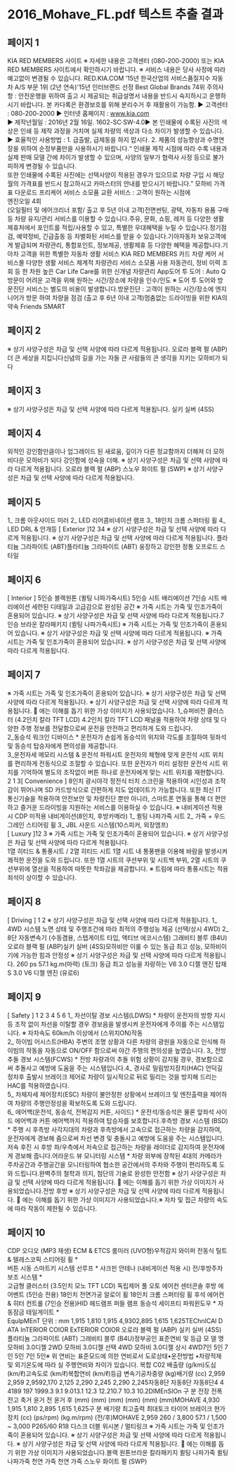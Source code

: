 # 2016_Mohave_FL.pdf 텍스트 추출 결과

## 페이지 1

KIA RED MEMBERS 사이트 ※ 자세한 내용은 고객센터 (080-200-2000) 또는 KIA RED MEMBERS 사이트에서 확인하시기 바랍니다. ※ 서비스 내용은 당사 사정에 따라 예고없이 변경될 수 있습니다. RED.KIA.COM ’15년 한국산업의 서비스품질지수
자동차 A/S 부문 1위 (2년 연속)'15년 인터브랜드 선정
Best Global Brands 74위
  주의사항 : 안전운행을 위하여 출고 시 제공되는 취급설명서 내용을 반드시 숙지하시고 운행하시기 바랍니다.
  본 카다록은 환경보호를 위해 분리수거 후 재활용이 가능함.
  ▶ 고객센터 : 080-200-2000
  ▶ 인터넷 홈페이지 : www.kia.com   
  ▶ 제작년월일 : 2016년 2월 16일.   1602-SC·SW-4.0▶ 본 인쇄물에 수록된 사진의 색상은 인쇄 등 제작 과정을 거치며 실제 차량의 색상과 다소 차이가 발생할 수 있습니다.
▶ 효율적인 사용방법 : 1. 급출발, 급제동을 하지 맙시다.  2. 제품의 성능향상과 수명연장을 위하여 순정부품만을 사용하시기 바랍니다.“  인쇄물 제작 시점에 따라 수록 내용과 실제 판매 모델 간에 차이가 발생할 수 있으며, 사양의 일부가 협력사 사정 등으로 불가피하게 변경될 수 있습니다.  
또한 인쇄물에 수록된 사진에는 선택사양이 적용된 경우가 있으므로 차량 구입 시 해당월의 가격표를 반드시 참고하시고 카마스터의 안내를 받으시기 바랍니다.”
모하비 가격표 다운로드
프리케어 서비스 
소모품 교환 서비스  : 
고객이 원하는 시점에  
엔진오일 4회  
(오일필터 및 에어크리너 포함/
   출고 후 5년 이내 고객)전면썬팅, 광택, 자동차 용품 
구매 등 차량 유지/관리 
서비스를 이용할 수 있습니다.주유, 문화, 쇼핑, 레저 등 다양한 
생활 제휴처에서 포인트를 
적립/사용할 수 있고, 특별한 
우대혜택을 누릴 수 있습니다.정기점검, 예약정비, 긴급출동 
등 차별화된 서비스를 
받을 수 있습니다.기아자동차 보유고객에게 
발급되며 차량관리, 통합포인트, 
정보제공, 생활제휴 등 다양한 
혜택을 제공합니다.기아차 고객을 위한 특별한 자동차 생활 서비스 
KIA RED MEMBERS 카드 차량 케어 서비스몰 다양한 생활 서비스 체계적 차량관리 서비스
소모품 사용 자동관리, 정비
이력 조회 등 한 차원 높은 
Car Life Care를 위한 신개념 
차량관리 App도어 투 도어 : Auto Q 방문이 
어려운 고객을 위해 원하는 
시간/장소에 차량을 인수/인도
※ 도어 투 도어와 방문진단 서비스는 별도의 비용이 발생합니다.방문진단  : 고객이 원하는 
시간/장소에 엔지니어가 방문 
하여 차량을 점검 
(출고 후 6년 이내 고객)멈춤없는 드라이빙을 위한 KIA의 약속 
Friends SMART

## 페이지 2

※ 상기 사양구성은 차급 및 선택 사양에 따라 다르게 적용됩니다. 오로라 블랙 펄 (ABP)더 큰 세상을 지킵니다신념의 길을 가는 자들
큰 사람들의 큰 생각을 지키는 모하비가 되다 

## 페이지 3

※ 상기 사양구성은 차급 및 선택 사양에 따라 다르게 적용됩니다. 실키 실버 (4SS)

## 페이지 4

외적인 강인함만큼이나 업그레이드 된 새로움,
깊이가 다른 정교함까지 더해져
더 모하비다운 모하비가 되다 
강인함에 성숙을 더해.
※ 상기 사양구성은 차급 및 선택 사양에 따라 다르게 적용됩니다. 오로라 블랙 펄 (ABP)
스노우 화이트 펄 (SWP)
※ 상기 사양구성은 차급 및 선택 사양에 따라 다르게 적용됩니다.   

## 페이지 5

1_ 크롬 아웃사이드 미러
2_ LED 리어콤비네이션 램프
3_ 18인치 크롬 스퍼터링 휠
4_ LED DRL & 안개등 
[ Exterior ]12
34
※ 상기 사양구성은 차급 및 선택 사양에 따라 다르게 적용됩니다. ※ 상기 사양구성은 차급 및 선택 사양에 따라 다르게 적용됩니다.   플라티늄 그라파이트 (ABT)플라티늄 그라파이트 (ABT)
웅장하고 강인한 정통 오프로드 스타일

## 페이지 6

[ Interior ]
5인승 블랙원톤 (퀼팅 나파가죽시트)
5인승 시트 배리에이션 7인승 시트 배리에이션 세련된 디테일과 고급감으로 완성된 공간 
※ 가죽 시트는 가죽 및 인조가죽이 혼용되어 있습니다.   ※ 상기 사양구성은 차급 및 선택 사양에 따라 다르게 적용됩니다.7인승 브라운 칼라패키지 (퀼팅 나파가죽시트)
※ 가죽 시트는 가죽 및 인조가죽이 혼용되어 있습니다.   ※ 상기 사양구성은 차급 및 선택 사양에 따라 다르게 적용됩니다.   ※ 가죽 시트는 가죽 및 인조가죽이 혼용되어 있습니다.   ※ 상기 사양구성은 차급 및 선택 사양에 따라 다르게 적용됩니다.   

## 페이지 7

※ 가죽 시트는 가죽 및 인조가죽이 혼용되어 있습니다.   ※ 상기 사양구성은 차급 및 선택 사양에 따라 다르게 적용됩니다. ※ 상기 사양구성은 차급 및 선택 사양에 따라 다르게 적용됩니다.    에는 이해를 돕기 위한 가상 이미지가 사용되었습니다.
1_슈퍼비전 클러스터 (4.2인치 칼라 TFT LCD)  4.2인치 칼라 TFT LCD 패널을 적용하여 차량 상태 및 다양한 주행 정보를 전달함으로써 운전을 안전하고 편리하게 도와 드립니다.  
2_동승석 워크인 디바이스  * 운전자가 손쉽게 동승석의 위치와 각도를 조절하여 뒷좌석 및 동승석 탑승자에게 편의성을 제공합니다.  
3_운전자세 메모리 시스템 & 운전석 파워시트 운전자의 체형에 맞게 운전석 시트 위치를 편리하게 전동식으로 조절할 수 있습니다. 또한 운전자가 미리 설정한 운전석 시트 위치를 기억하여 별도의 조작없이 버튼 하나로 운전자에게 맞는 시트 위치를 재현합니다. 2 1
 3[ Convenience ]
8인치 광시야각 정전식 터치 스크린을 적용하여 시인성과 조작감이 
뛰어나며 SD 카드방식으로 간편하게 지도 업데이트가 가능합니다.
또한 최신 IT 통신기술을 적용하여 안전보안 및 차량진단 뿐만 아니라, 
스마트폰 연동을 통해 더 편안하고 즐거운 드라이빙을 지원하는 
  서비스를 이용하실 수 있습니다.
※ 내비게이션 적용 시 CDP 미적용 내비게이션(8인치, 후방카메라)
1_ 퀼팅 나파가죽 시트 
2_ 가죽 + 우드그레인 스티어링 휠 
3_ JBL 사운드 시스템(10스피커, 외장앰프)  
[ Luxury ]12
3
※ 가죽 시트는 가죽 및 인조가죽이 혼용되어 있습니다.   ※ 상기 사양구성은 차급 및 선택 사양에 따라 다르게 적용됩니다.   
1열 히티드 & 통풍시트 / 2열 히티드 시트
1열 시트 내 통풍팬을 이용해 바람을 발생시켜 쾌적한 운전을
도와 드립니다. 또한 1열 시트의 쿠션부위 및 시트백 부위, 2열 시트의 
쿠션부위에 열선을 적용하여 따뜻한 착좌감을 제공합니다.
※ 트림에 따라 통풍시트는 적용죄석이 상이할 수 있습니다.

## 페이지 8

[ Driving ]
1 2
※ 상기 사양구성은 차급 및 선택 사양에 따라 다르게 적용됩니다.   1_ 4WD 시스템   노면 상태 및 주행조건에 따라 최적의 주행성능 제공 (선택/상시 4WD) 
2_ 8단 자동변속기 (수동겸용, 스텝게이트 타입, 액티브 에코시스템) 그래비티 블루 (B4U)
오로라 블랙 펄 (ABP)실키 실버 (4SS)모하비만 이룰 수 있는 동급 최고 성능, 
모하비이기에 가능한 힘과 안정성 
※ 상기 사양구성은 차급 및 선택 사양에 따라 다르게 적용됩니다. 260 ps 57.1 kg.m(마력) (토크)
동급 최고 성능을 자랑하는 V6 3.0 디젤 엔진 탑재 S 3.0 V6 디젤 엔진 (유로6) 

## 페이지 9

[ Safety ]
1 2 3 4 5 6
1_ 차선이탈 경보 시스템(LDWS) * 차량이 운전자의 방향 지시등 조작 없이 차선을 이탈할 경우 경보음을 발생시켜 운전자에게 주의를 주는 시스템입니다. ※ 자차속도 60km/h 이상에서 (스위치ON)작동  
2_ 하이빔 어시스트(HBA) 주변의 조명 상황과 다른 차량의 광원을 자동으로 인식해 하이빔의 작동을 자동으로 ON/OFF 함으로써 야간 주행의 편의성을 높였습니다.
3_ 전방 추돌 경보 시스템(FCWS)  * 전방 차량과의 추돌 위험 상황이 감지될 경우, 경보함으로써 추돌사고 예방에 도움을 주는 시스템입니다.4_ 경사로 밀림방지장치(HAC) 언덕길 정차후 출발시 브레이크 제어로 차량이 일시적으로 뒤로 밀리는 것을 방지해 드리는 HAC를 적용하였습니다.  
5_ 차체자세 제어장치(ESC) 차량이 불안정한 상황에서 브레이크 및 엔진출력을 제어하여 차량의 주행안정성을 확보하도록 도와 드립니다.  
6_ 에어백(운전석, 동승석, 전복감지 커튼, 사이드) * 운전석/동승석은 물론 앞좌석 사이드 에어백과 커튼 에어백까지 적용하여 탑승자를 보호합니다.후측방 경보 시스템 (BSD)  *
주행 시
후측방 사각지대의 차량과 후측방에서 고속으로 접근하는 
차량을 감지하여, 운전자에게 경보해 줌으로써 차선 변경 및 
충돌사고 예방에 도움을 주는 시스템입니다.
저속 후진 시
후방 좌/우측에서 저속으로 접근하는 차량을 
레이더로 감지하여 운전자에게 경보해 줍니다.어라운드 뷰 모니터링 시스템 * 
차량 외부에 장착된 4대의 카메라가 주차공간과
주행공간을 모니터링하여 협소한 공간에서의 주차와
주행이 편리하도록 도와 드립니다.완벽주의 철학과 의지, 첨단의 기술로 완성한 안전함 
※ 상기 사양구성은 차급 및 선택 사양에 따라 다르게 적용됩니다.    에는 이해를 돕기 위한 가상 이미지가 사용되었습니다.전방 후방 
※ 상기 사양구성은 차급 및 선택 사양에 따라 다르게 적용됩니다.    에는 이해를 돕기 위한 가상 이미지가 사용되었습니다.※ 자차 및 접근 차량의 속도에 따라 작동이 제한될 수 있습니다.


## 페이지 10

CDP 오디오 (MP3 재생)
ECM & ETCS 룸미러 (UVO형)우적감지 와이퍼 
전동식 틸트 & 텔레스코픽 스티어링 휠 *   
버튼 시동 스마트키 시스템 선루프 *   샤크핀 안테나 (내비게이션 적용 시) 전/후방주차 보조 시스템 *  
고급형 클러스터 (3.5인치 모노 TFT LCD) 독립제어 풀 오토 에어컨 
센터콘솔 후방 에어벤트 (5인승 전용) 18인치 전면가공 알로이 휠 18인치 크롬 스퍼터링 휠 
후석 에어컨 & 히터 컨트롤 (7인승 전용)HID 헤드램프 퍼들 램프 
 동승석 세이프티 파워윈도우 *   자동잠금 테일게이트 *   
EquIpMEnT
단위 : mm
1,915
1,810
1,915
 4,9302,895 1,615 1,625TEChnICAl D ATA InTERIOR COlOR
ExTERIOR COlOR
오로라 블랙 펄 (ABP) 실키 실버 (4SS) 플라티늄 그라파이트 (ABT) 그래비티 블루 (B4U)정부공인 표준연비 및 등급
모 델 명
모하비 3.0디젤 2WD
모하비 3.0디젤 선택 4WD
모하비 3.0디젤 상시 4WD7인
5인
7인
5인
7인
5인※ 위 연비는 표준모드에 의한 연비로서 도로상태•운전방법 •차량적재 및 외기온도에 따라 실 주행연비와 차이가 있습니다.
복합
C02 배출량
(g/km)도심
(km/ℓ)고속도로
(km/ℓ)복합연비
(km/ℓ)등급 변속기공차중량
(kg)배기량
(cc)
2,959
2,959
2,9592,170
2,125
2,290
2,245
2,290
2,245자동8단
자동8단
자동8단4
4
4189
197
1999.3
9.1
9.013.1
12.3
12.210.7
10.3
10.2DIMEnSIOn
구   분
전장
전폭
전고
축거
윤거 전 
윤거 후 (mm)
(mm)
(mm)
(mm)
 (mm)
(mm)MOHAVE
4,930
1,915
1,810
2,895
1,615
1,625구   분
배기량
최고출력
최대토크 
타이어 
브레이크
현가장치  (cc)
(ps/rpm)
(kg.m/rpm)
(전/후)MOHAVE
2,959
260 / 3,800
57.1 / 1,500 ~ 3,000
P265/60 R18
디스크
더블 위시본  / 멀티링크 
※ 가죽 시트는 가죽 및 인조가죽이 혼용되어 있습니다.   ※ 상기 사양구성은 차급 및 선택 사양에 따라 다르게 적용됩니다. ※ 상기 사양구성은 차급 및 선택 사양에 따라 다르게 적용됩니다.    에는 이해를 돕기 위한 가상 이미지가 사용되었습니다.블랙 원톤브라운 칼라패키지  퀼팅 나파가죽 
퀼팅 나파가죽 천연 가죽 
천연 가죽 
스노우 화이트 펄 (SWP)


